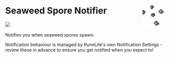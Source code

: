 # Seaweed Spore Notifier[<img align="right" height="64" src="https://raw.githubusercontent.com/rbbi/seaweed-spore-notifier/master/icon.png">](icon.png)

[![](https://img.shields.io/endpoint?url=https://i.pluginhub.info/shields/installs/plugin/seaweed-spore-notifier)](https://runelite.net/plugin-hub/show/seaweed-spore-notifier)

Notifies you when seaweed spores spawn.

Notification behaviour is managed by RuneLite's own Notification Settings - review these in advance to ensure you get
notified when you expect to!

